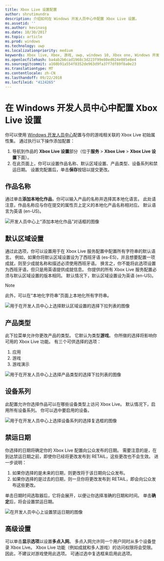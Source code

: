 ```yaml
---
title: Xbox Live 设置配置
author: shrutimundra
description: 介绍如何在 Windows 开发人员中心中配置 Xbox Live 设置。
ms.assetid: ''
ms.author: kevinasg
ms.date: 10/30/2017
ms.topic: article
ms.prod: windows
ms.technology: uwp
ms.localizationpriority: medium
keywords: Xbox live, Xbox, 游戏, uwp, windows 10, Xbox one, Windows 开发人员中心, Xbox Live 设置
ms.openlocfilehash: ba4ab2b6cad1968c3d223f99e80ed024e085e8e4
ms.sourcegitcommit: a160b91a554f8352de963d9fa37f7df89f8a0e23
ms.translationtype: MT
ms.contentlocale: zh-CN
ms.lasthandoff: 09/22/2018
ms.locfileid: "4124265"
---
```

# <a name="configure-xbox-live-setup-on-windows-dev-center"></a>在 Windows 开发人员中心中配置 Xbox Live 设置

你可以使用 [Windows 开发人员中心](https://developer.microsoft.com/dashboard)配置与你的游戏相关联的 Xbox Live 初始属性集。 通过执行以下操作添加配置：

1. 导航到作品的 **Xbox Live 设置**部分（位于**服务** > **Xbox Live** > **Xbox Live 设置**下面）。
2. 在此页面上，你可以设置作品名称、默认区域设置、产品类型、设备系列和禁运日期。 设置完配置后，单击**保存**按钮以提交更改。

## <a name="title-names"></a>作品名称
通过单击**添加本地化作品**，你可以输入产品的名称并选择其本地化语言。 此处请注意，作品名称应与你在提交的属性页上定义的本地化产品名称相对应。 默认语言为英语 (en-US)。

![开发人员中心上“添加本地化作品”对话框的图像](../../images/dev-center/xbox-live-setup/xbox-live-setup-1.png)

## <a name="default-locale"></a>默认区域设置
通过此选项，你可以设置用于在 Xbox Live 服务配置中配置所有字符串的默认语言。 例如，如果你将默认区域设置设为了西班牙语 (es-ES)，并且想要配置一项成就，则至少成就名称和描述必须使用西班牙语。 换言之，你不能将此选项设置为西班牙语，但只是用英语提供成就信息。 你提供的所有 Xbox Live 服务配置必须与默认区域设置的版本相同。 默认情况下，默认区域设置设为英语 (en-US)。
> [!NOTE]
> 此外，可以在“本地化字符串”页面上本地化所有字符串。  

![用于在开发人员中心上选择默认区域设置的选择下拉列表的图像](../../images/dev-center/xbox-live-setup/xbox-live-setup-2.png)

## <a name="product-type"></a>产品类型
此下拉菜单允许你更改产品的类型。 它默认为类型**游戏**。 你所做的选择将影响你可用的 Xbox Live 功能。 有三个可供选择的选项：
1. 应用 
2. 游戏 
3. 游戏演示 

![用于在开发人员中心上选择产品类型的选择下拉列表的图像](../../images/dev-center/xbox-live-setup/xbox-live-setup-3.png)

## <a name="device-families"></a>设备系列
此配置允许你选择作品可以在哪些设备类型上访问 Xbox Live。 默认情况下，启用所有设备系列。 你可以选中要启用的设备。

![用于在开发人员中心上选择设备系列的选择复选框的图像](../../images/dev-center/xbox-live-setup/xbox-live-setup-4.png)

## <a name="embargo-date"></a>禁运日期
你选择的日期将确定你的 Xbox Live 配置向公众发布的日期。 需要注意的是，在到达禁运日期之前，即使你已经将更改发布到 RETAIL，这些更改也不会生效。 进一步说明：
1. 如果你选择的是未来的日期，则更改将于该日期向公众发布。
2. 如果你选择的是过去的日期，则一旦你将更改发布到 RETAIL，即会向公众发布这些更改。

单击日期时间选取器后，它将会展开，以便让你选择准确的日期和时间。 单击**确定**后，将会设置禁运日期。

![在开发人员中心上设置禁运日期的图像](../../images/dev-center/xbox-live-setup/xbox-live-setup-5.png)

## <a name="advanced-settings"></a>高级设置

可以单击**显示选项**以设置**多点入网**。 多点入网允许同一个用户同时从多个设备登录 Xbox Live。 Xbox Live 功能（例如成就和多人游戏）的访问权限将会受限。 因此，不建议对游戏使用此选项。 可通过选中复选框来启用此选项。
